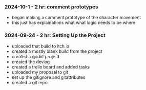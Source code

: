 ### 2024-10-1 - 2 hr: comment prototypes
* began making a comment prototype of the character movement
* this just has explainations what what logic needs to be where

### 2024-09-24 - 2 hr: Setting Up the Project
* uploaded that build to itch.io
* created a mostly blank build from the project
* created a godot project
* created the devlog
* created a trello board and added tasks
* uploaded my proposal to git
* set up the gitignore and gitattributes
* created a git repo

